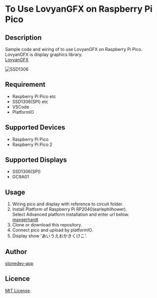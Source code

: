 # To Use LovyanGFX on Raspberry Pi Pico

## Description

Sample code and wiring of to use LovyanGFX on Raspberry Pi Pico.  
LovyanGFX is display graphics library.  
[LovyanGFX](https://github.com/lovyan03/LovyanGFX)  
  
![SSD1306](https://github.com/stonedev-app/picoLGFX/blob/main/circuit/ssd1306.jpeg)  

## Requirement

- Raspberry Pi Pico etc
- SSD1306(SPI) etc
- VSCode
- PlatformIO

## Supported Devices

- Raspberry Pi Pico
- Raspberry Pi Pico 2

## Supported Displays

- SSD1306(SPI)
- GC9A01


## Usage

1. Wiring pico and display with reference to circuit folder.  
2. Install Platform of Raspberry Pi RP2040(earlephilhower).  
Select Advanced platform installation and enter url below.  
[maxgerhardt](https://github.com/maxgerhardt/platform-raspberrypi.git)  
3. Clone or download this repository.  
4. Connect pico and upload by platformIO.  
5. Display show 'あいうえおかきくけこ'.  

## Author

[stonedev-app](https://github.com/stonedev-app)

## Licence

[MIT License](https://en.wikipedia.org/wiki/MIT_License).
